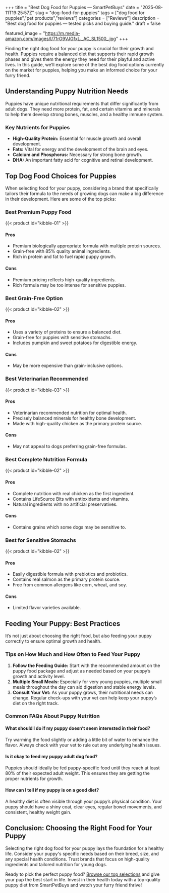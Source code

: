 +++
title = "Best Dog Food for Puppies — SmartPetBuys"
date = "2025-08-11T19:25:57Z"
slug = "dog-food-for-puppies"
tags = ["dog food for puppies","pet products","reviews"]
categories = ["Reviews"]
description = "Best dog food for puppies — tested picks and buying guide."
draft = false

featured_image = "https://m.media-amazon.com/images/I/71rO9VJGfxL._AC_SL1500_.jpg"
+++

Finding the right dog food for your puppy is crucial for their growth and health. Puppies require a balanced diet that supports their rapid growth phases and gives them the energy they need for their playful and active lives. In this guide, we’ll explore some of the best dog food options currently on the market for puppies, helping you make an informed choice for your furry friend.

## Understanding Puppy Nutrition Needs

Puppies have unique nutritional requirements that differ significantly from adult dogs. They need more protein, fat, and certain vitamins and minerals to help them develop strong bones, muscles, and a healthy immune system.

### Key Nutrients for Puppies
- **High-Quality Protein:** Essential for muscle growth and overall development.
- **Fats:** Vital for energy and the development of the brain and eyes.
- **Calcium and Phosphorus:** Necessary for strong bone growth.
- **DHA:** An important fatty acid for cognitive and retinal development.

## Top Dog Food Choices for Puppies

When selecting food for your puppy, considering a brand that specifically tailors their formula to the needs of growing dogs can make a big difference in their development. Here are some of the top picks:

### Best Premium Puppy Food
{{< product id="kibble-01" >}}

#### Pros
- Premium biologically appropriate formula with multiple protein sources.
- Grain-free with 85% quality animal ingredients.
- Rich in protein and fat to fuel rapid puppy growth.

#### Cons
- Premium pricing reflects high-quality ingredients.
- Rich formula may be too intense for sensitive puppies.

### Best Grain-Free Option
{{< product id="kibble-02" >}}

#### Pros
- Uses a variety of proteins to ensure a balanced diet.
- Grain-free for puppies with sensitive stomachs.
- Includes pumpkin and sweet potatoes for digestible energy.

#### Cons
- May be more expensive than grain-inclusive options.

### Best Veterinarian Recommended
{{< product id="kibble-03" >}}

#### Pros
- Veterinarian recommended nutrition for optimal health.
- Precisely balanced minerals for healthy bone development.
- Made with high-quality chicken as the primary protein source.

#### Cons
- May not appeal to dogs preferring grain-free formulas.

### Best Complete Nutrition Formula
{{< product id="kibble-02" >}}

#### Pros
- Complete nutrition with real chicken as the first ingredient.
- Contains LifeSource Bits with antioxidants and vitamins.
- Natural ingredients with no artificial preservatives.

#### Cons
- Contains grains which some dogs may be sensitive to.

### Best for Sensitive Stomachs
{{< product id="kibble-02" >}}

#### Pros
- Easily digestible formula with prebiotics and probiotics.
- Contains real salmon as the primary protein source.
- Free from common allergens like corn, wheat, and soy.

#### Cons
- Limited flavor varieties available.

## Feeding Your Puppy: Best Practices

It’s not just about choosing the right food, but also feeding your puppy correctly to ensure optimal growth and health.

### Tips on How Much and How Often to Feed Your Puppy
1. **Follow the Feeding Guide:** Start with the recommended amount on the puppy food package and adjust as needed based on your puppy’s growth and activity level.
2. **Multiple Small Meals:** Especially for very young puppies, multiple small meals throughout the day can aid digestion and stable energy levels.
3. **Consult Your Vet:** As your puppy grows, their nutritional needs can change. Regular check-ups with your vet can help keep your puppy’s diet on the right track.

### Common FAQs About Puppy Nutrition

#### What should I do if my puppy doesn’t seem interested in their food?
Try warming the food slightly or adding a little bit of water to enhance the flavor. Always check with your vet to rule out any underlying health issues.

#### Is it okay to feed my puppy adult dog food?
Puppies should ideally be fed puppy-specific food until they reach at least 80% of their expected adult weight. This ensures they are getting the proper nutrients for growth.

#### How can I tell if my puppy is on a good diet?
A healthy diet is often visible through your puppy’s physical condition. Your puppy should have a shiny coat, clear eyes, regular bowel movements, and consistent, healthy weight gain.

## Conclusion: Choosing the Right Food for Your Puppy

Selecting the right dog food for your puppy lays the foundation for a healthy life. Consider your puppy's specific needs based on their breed, size, and any special health conditions. Trust brands that focus on high-quality ingredients and tailored nutrition for young dogs.

Ready to pick the perfect puppy food? [Browse our top selections](#) and give your pup the best start in life. Invest in their health today with a top-quality puppy diet from SmartPetBuys and watch your furry friend thrive!